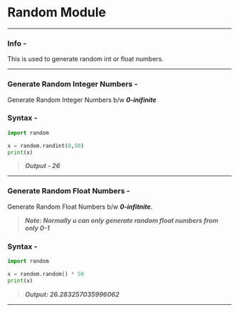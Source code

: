 # Random Module
---
### Info - 
This is used to generate random int or float numbers.

---
### Generate Random Integer Numbers - 
Generate Random Integer Numbers b/w ***0-inifinite***

### Syntax - 
```python
import random

x = random.randint(0,50)
print(x)
```
> ***Output - 26***

--- 
### Generate Random Float Numbers - 
Generate Random Float Numbers b/w ***0-infitnite***.
>***Note: Normally u can only generate random float numbers from only 0-1***

### Syntax -
```python
import random

x = random.random() * 50
print(x)
```
> ***Output: 26.283257035996062***

---